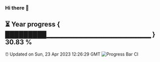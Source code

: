 ### Hi there 👋
⏳ Year progress { █████████▁▁▁▁▁▁▁▁▁▁▁▁▁▁▁▁▁▁▁▁▁ } 30.83 %
---
⏰ Updated on Sun, 23 Apr 2023 12:26:29 GMT
![Progress Bar CI](https://github.com/liununu/liununu/workflows/Progress%20Bar%20CI/badge.svg)
